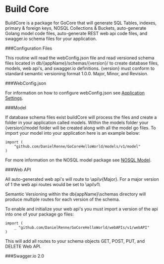 # Build Core

BuildCore is a package for GoCore that will generate SQL Tables, indexes, primary & foreign keys, NOSQL Collections & Buckets, auto-generate Golang model code files, auto-generate REST web api code files, and swagger.io schema files for your application.

###Configuration Files

This routine will read the webConfig.json file and read versioned schema files located in db/{appName}/schemas/{version}/ to create database files, models, web api's, and swagger.io definitions.  {version} must conform to standard semantic versioning format 1.0.0.  Major, Minor, and Revision.

###WebConfig.json

For information on how to configure webConfig.json see [Application Settings](https://github.com/DanielRenne/GoCore/blob/master/doc/Application_Settings.md).


###Model

If database schema files exist buildCore will process the files and create a folder in your application called models.  Within the models folder your {version}/model folder will be created along with all the model go files.  To import your model into your application here is an example below:

	import (
		"github.com/DanielRenne/GoCoreHelloWorld/models/v1/model"
	)

For more information on the NOSQL model package see [NOSQL Model](https://github.com/DanielRenne/GoCore/blob/master/doc/NOSQL_Schema_Model.md).

###Web API

All auto-generated web api's will route to \api\v{Major}.  For a major version of 1 the web api routes would be set to \api\v1\ 

Semantic Versioning within the db\{appName}\schemas directory will produce multiple routes for each version of the schema.


To enable and initialize your web api's you must import a version of the api into one of your package go files:

	import (
		_ "github.com/DanielRenne/GoCoreHelloWorld/webAPIs/v1/webAPI"
	)

This will add all routes to your schema objects GET, POST, PUT, and DELETE Web API.

###Swagger.io 2.0 

